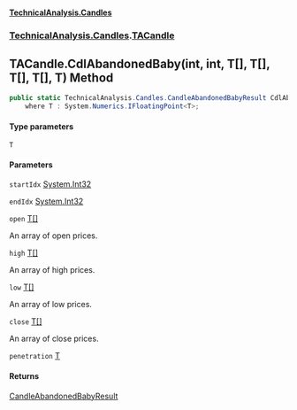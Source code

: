 #### [TechnicalAnalysis.Candles](TechnicalAnalysis.Candles.md 'TechnicalAnalysis.Candles')
### [TechnicalAnalysis.Candles](TechnicalAnalysis.Candles.md#TechnicalAnalysis.Candles 'TechnicalAnalysis.Candles').[TACandle](TACandle.md 'TechnicalAnalysis.Candles.TACandle')

## TACandle.CdlAbandonedBaby<T>(int, int, T[], T[], T[], T[], T) Method

```csharp
public static TechnicalAnalysis.Candles.CandleAbandonedBabyResult CdlAbandonedBaby<T>(int startIdx, int endIdx, T[] open, T[] high, T[] low, T[] close, T penetration)
    where T : System.Numerics.IFloatingPoint<T>;
```
#### Type parameters

<a name='TechnicalAnalysis.Candles.TACandle.CdlAbandonedBaby_T_(int,int,T[],T[],T[],T[],T).T'></a>

`T`
#### Parameters

<a name='TechnicalAnalysis.Candles.TACandle.CdlAbandonedBaby_T_(int,int,T[],T[],T[],T[],T).startIdx'></a>

`startIdx` [System.Int32](https://docs.microsoft.com/en-us/dotnet/api/System.Int32 'System.Int32')

<a name='TechnicalAnalysis.Candles.TACandle.CdlAbandonedBaby_T_(int,int,T[],T[],T[],T[],T).endIdx'></a>

`endIdx` [System.Int32](https://docs.microsoft.com/en-us/dotnet/api/System.Int32 'System.Int32')

<a name='TechnicalAnalysis.Candles.TACandle.CdlAbandonedBaby_T_(int,int,T[],T[],T[],T[],T).open'></a>

`open` [T](TACandle.CdlAbandonedBaby_T_(int,int,T[],T[],T[],T[],T).md#TechnicalAnalysis.Candles.TACandle.CdlAbandonedBaby_T_(int,int,T[],T[],T[],T[],T).T 'TechnicalAnalysis.Candles.TACandle.CdlAbandonedBaby<T>(int, int, T[], T[], T[], T[], T).T')[[]](https://docs.microsoft.com/en-us/dotnet/api/System.Array 'System.Array')

An array of open prices.

<a name='TechnicalAnalysis.Candles.TACandle.CdlAbandonedBaby_T_(int,int,T[],T[],T[],T[],T).high'></a>

`high` [T](TACandle.CdlAbandonedBaby_T_(int,int,T[],T[],T[],T[],T).md#TechnicalAnalysis.Candles.TACandle.CdlAbandonedBaby_T_(int,int,T[],T[],T[],T[],T).T 'TechnicalAnalysis.Candles.TACandle.CdlAbandonedBaby<T>(int, int, T[], T[], T[], T[], T).T')[[]](https://docs.microsoft.com/en-us/dotnet/api/System.Array 'System.Array')

An array of high prices.

<a name='TechnicalAnalysis.Candles.TACandle.CdlAbandonedBaby_T_(int,int,T[],T[],T[],T[],T).low'></a>

`low` [T](TACandle.CdlAbandonedBaby_T_(int,int,T[],T[],T[],T[],T).md#TechnicalAnalysis.Candles.TACandle.CdlAbandonedBaby_T_(int,int,T[],T[],T[],T[],T).T 'TechnicalAnalysis.Candles.TACandle.CdlAbandonedBaby<T>(int, int, T[], T[], T[], T[], T).T')[[]](https://docs.microsoft.com/en-us/dotnet/api/System.Array 'System.Array')

An array of low prices.

<a name='TechnicalAnalysis.Candles.TACandle.CdlAbandonedBaby_T_(int,int,T[],T[],T[],T[],T).close'></a>

`close` [T](TACandle.CdlAbandonedBaby_T_(int,int,T[],T[],T[],T[],T).md#TechnicalAnalysis.Candles.TACandle.CdlAbandonedBaby_T_(int,int,T[],T[],T[],T[],T).T 'TechnicalAnalysis.Candles.TACandle.CdlAbandonedBaby<T>(int, int, T[], T[], T[], T[], T).T')[[]](https://docs.microsoft.com/en-us/dotnet/api/System.Array 'System.Array')

An array of close prices.

<a name='TechnicalAnalysis.Candles.TACandle.CdlAbandonedBaby_T_(int,int,T[],T[],T[],T[],T).penetration'></a>

`penetration` [T](TACandle.CdlAbandonedBaby_T_(int,int,T[],T[],T[],T[],T).md#TechnicalAnalysis.Candles.TACandle.CdlAbandonedBaby_T_(int,int,T[],T[],T[],T[],T).T 'TechnicalAnalysis.Candles.TACandle.CdlAbandonedBaby<T>(int, int, T[], T[], T[], T[], T).T')

#### Returns
[CandleAbandonedBabyResult](CandleAbandonedBabyResult.md 'TechnicalAnalysis.Candles.CandleAbandonedBabyResult')